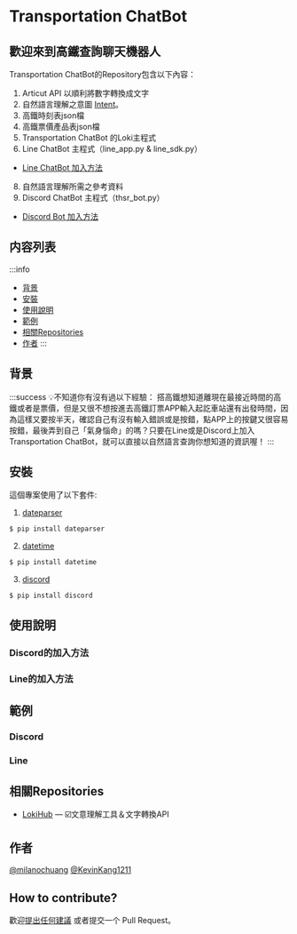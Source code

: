 # Transportation ChatBot


## 歡迎來到高鐵查詢聊天機器人

Transportation ChatBot的Repository包含以下內容：

1. Articut API 以順利將數字轉換成文字
2. 自然語言理解之意圖 [Intent](https://github.com/milanochuang/transportationBot/tree/master/intent)。
3. 高鐵時刻表json檔
4. 高鐵票價產品表json檔
6. Transportation ChatBot 的Loki主程式
7. Line ChatBot 主程式（line_app.py & line_sdk.py）
* [Line ChatBot 加入方法](#Line的加入方法)
8. 自然語言理解所需之參考資料
9. Discord ChatBot 主程式（thsr_bot.py）
* [Discord Bot 加入方法](#Discord的加入方法)

## 内容列表
:::info
- [背景](#背景)
- [安裝](#安裝)
- [使用說明](#使用說明)
- [範例](#範例)
- [相關Repositories](#相關Repositories)
- [作者](#作者)
:::
## 背景
:::success
:bulb:不知道你有沒有過以下經驗：
搭高鐵想知道離現在最接近時間的高鐵或者是票價，但是又很不想按進去高鐵訂票APP輸入起訖車站還有出發時間，因為這樣又要按半天，確認自己有沒有輸入錯誤或是按錯，點APP上的按鍵又很容易按錯，最後弄到自己「氣身惱命」的嗎？只要在Line或是Discord上加入Transportation ChatBot，就可以直接以自然語言查詢你想知道的資訊喔！
:::

## 安裝

這個專案使用了以下套件:
1. [dateparser](https://pypi.org/project/dateparser/) 
```sh
$ pip install dateparser
```
2. [datetime](https://pypi.org/project/DateTime/)
```sh
$ pip install datetime
```
3. [discord](https://pypi.org/project/discord/)
```sh
$ pip install discord
```



## 使用說明
### Discord的加入方法
### Line的加入方法
## 範例
### Discord
### Line
## 相關Repositories

- [LokiHub](https://github.com/Droidtown/LokiHub) — ☑️文意理解工具＆文字轉換API

## 作者

[@milanochuang](https://github.com/milanochuang)
[@KevinKang1211](https://github.com/KevingKang1211)


## How to contribute?

歡迎[提出任何建議](https://github.com/milanochuang/transportationBot/issues/new/choose) 或者提交一个 Pull Request。